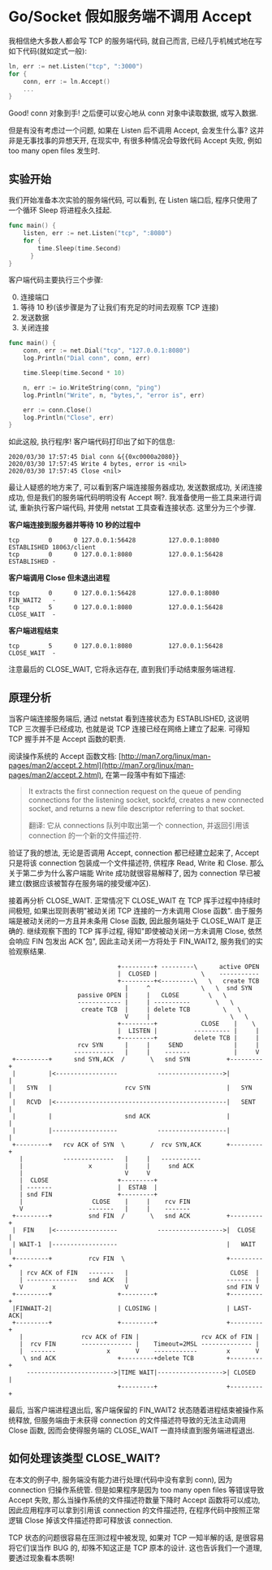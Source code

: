 # Go/Socket 假如服务端不调用 Accept

我相信绝大多数人都会写 TCP 的服务端代码, 就自己而言, 已经几乎机械式地在写如下代码(就如定式一般):

```go
ln, err := net.Listen("tcp", ":3000")
for {
    conn, err := ln.Accept()
    ...
}
```

Good! conn 对象到手! 之后便可以安心地从 conn 对象中读取数据, 或写入数据.

但是有没有考虑过一个问题, 如果在 Listen 后不调用 Accept, 会发生什么事? 这并非是无事找事的异想天开, 在现实中, 有很多种情况会导致代码 Accept 失败, 例如 too many open files 发生时.

## 实验开始

我们开始准备本次实验的服务端代码, 可以看到, 在 Listen 端口后, 程序只使用了一个循环 Sleep 将进程永久挂起.

```go
func main() {
    listen, err := net.Listen("tcp", ":8080")
    for {
        time.Sleep(time.Second)
 	  }
}
```

客户端代码主要执行三个步骤:

0. 连接端口
0. 等待 10 秒(该步骤是为了让我们有充足的时间去观察 TCP 连接)
0. 发送数据
0. 关闭连接

```go
func main() {
    conn, err := net.Dial("tcp", "127.0.0.1:8080")
    log.Println("Dial conn", conn, err)

    time.Sleep(time.Second * 10)

    n, err := io.WriteString(conn, "ping")
    log.Println("Write", n, "bytes,", "error is", err)

    err := conn.Close()
    log.Println("Close", err)
}
```

如此这般, 执行程序! 客户端代码打印出了如下的信息:

```text
2020/03/30 17:57:45 Dial conn &{{0xc0000a2080}}
2020/03/30 17:57:45 Write 4 bytes, error is <nil>
2020/03/30 17:57:45 Close <nil>
```

最让人疑惑的地方来了, 可以看到客户端连接服务器成功, 发送数据成功, 关闭连接成功, 但是我们的服务端代码明明没有 Accept 啊?. 我准备使用一些工具来进行调试, 重新执行客户端代码, 并使用 netstat 工具查看连接状态. 这里分为三个步骤.

**客户端连接到服务器并等待 10 秒的过程中**

```text
tcp        0      0 127.0.0.1:56428         127.0.0.1:8080          ESTABLISHED 18063/client
tcp        0      0 127.0.0.1:8080          127.0.0.1:56428         ESTABLISHED -
```

**客户端调用 Close 但未退出进程**

```text
tcp        0      0 127.0.0.1:56428         127.0.0.1:8080          FIN_WAIT2   -
tcp        5      0 127.0.0.1:8080          127.0.0.1:56428         CLOSE_WAIT  -
```

**客户端进程结束**

```text
tcp        5      0 127.0.0.1:8080          127.0.0.1:56428         CLOSE_WAIT  -
```

注意最后的 CLOSE_WAIT, 它将永远存在, 直到我们手动结束服务端进程.

## 原理分析

当客户端连接服务端后, 通过 netstat 看到连接状态为 ESTABLISHED, 这说明 TCP 三次握手已经成功, 也就是说 TCP 连接已经在网络上建立了起来. 可得知 TCP 握手并不是 Accept 函数的职责.

阅读操作系统的 Accept 函数文档: [http://man7.org/linux/man-pages/man2/accept.2.html](http://man7.org/linux/man-pages/man2/accept.2.html), 在第一段落中有如下描述:

> It extracts the first connection request on the queue of pending connections for the listening socket, sockfd, creates a new connected socket, and returns a new file descriptor referring to that socket.
>
> 翻译: 它从 connections 队列中取出第一个 connection, 并返回引用该 connection 的一个新的文件描述符.

验证了我的想法, 无论是否调用 Accept, connection 都已经建立起来了, Accept 只是将该 connection 包装成一个文件描述符, 供程序 Read, Write 和 Close. 那么关于第二步为什么客户端能 Write 成功就很容易解释了, 因为 connection 早已被建立(数据应该被暂存在服务端的接受缓冲区).

接着再分析 CLOSE_WAIT. 正常情况下 CLOSE_WAIT 在 TCP 挥手过程中持续时间极短, 如果出现则表明"被动关闭 TCP 连接的一方未调用 Close 函数". 由于服务端是被动关闭的一方且并未条用 Close 函数, 因此服务端处于 CLOSE_WAIT 是正确的. 继续观察下图的 TCP 挥手过程, 得知"即使被动关闭一方未调用 Close, 依然会响应 FIN 包发出 ACK 包", 因此主动关闭一方将处于 FIN_WAIT2, 服务我们的实验观察结果.

```text
                              +---------+ ---------\      active OPEN
                              |  CLOSED |            \    -----------
                              +---------+<---------\   \   create TCB
                                |     ^              \   \  snd SYN
                   passive OPEN |     |   CLOSE        \   \
                   ------------ |     | ----------       \   \
                    create TCB  |     | delete TCB         \   \
                                V     |                      \   \
                              +---------+            CLOSE    |    \
                              |  LISTEN |          ---------- |     |
                              +---------+          delete TCB |     |
                   rcv SYN      |     |     SEND              |     |
                  -----------   |     |    -------            |     V
 +---------+      snd SYN,ACK  /       \   snd SYN          +---------+
 |         |<-----------------           ------------------>|         |
 |   SYN   |                    rcv SYN                     |   SYN   |
 |   RCVD  |<-----------------------------------------------|   SENT  |
 |         |                    snd ACK                     |         |
 |         |------------------           -------------------|         |
 +---------+   rcv ACK of SYN  \       /  rcv SYN,ACK       +---------+
   |           --------------   |     |   -----------
   |                  x         |     |     snd ACK
   |                            V     V
   |  CLOSE                   +---------+
   | -------                  |  ESTAB  |
   | snd FIN                  +---------+
   |                   CLOSE    |     |    rcv FIN
   V                  -------   |     |    -------
 +---------+          snd FIN  /       \   snd ACK          +---------+
 |  FIN    |<-----------------           ------------------>|  CLOSE  |
 | WAIT-1  |------------------                              |   WAIT  |
 +---------+          rcv FIN  \                            +---------+
   | rcv ACK of FIN   -------   |                            CLOSE  |
   | --------------   snd ACK   |                           ------- |
   V        x                   V                           snd FIN V
 +---------+                  +---------+                   +---------+
 |FINWAIT-2|                  | CLOSING |                   | LAST-ACK|
 +---------+                  +---------+                   +---------+
   |                rcv ACK of FIN |                 rcv ACK of FIN |
   |  rcv FIN       -------------- |    Timeout=2MSL -------------- |
   |  -------              x       V    ------------        x       V
    \ snd ACK                 +---------+delete TCB         +---------+
     ------------------------>|TIME WAIT|------------------>| CLOSED  |
                              +---------+                   +---------+
```

最后, 当客户端进程退出后, 客户端保留的 FIN_WAIT2 状态随着进程结束被操作系统释放, 但服务端由于未获得 connection 的文件描述符导致的无法主动调用 Close 函数, 因而会使得服务端的 CLOSE_WAIT 一直持续直到服务端进程退出.

## 如何处理该类型 CLOSE_WAIT?

在本文的例子中, 服务端没有能力进行处理(代码中没有拿到 conn), 因为 connection 归操作系统管. 但是如果程序是因为 too many open files 等错误导致 Accept 失败, 那么当操作系统的文件描述符数量下降时 Accept 函数将可以成功, 因此应用程序可以拿到引用该 connection 的文件描述符, 在程序代码中按照正常逻辑 Close 掉该文件描述符即可释放该 connection.

TCP 状态的问题很容易在压测过程中被发现, 如果对 TCP 一知半解的话, 是很容易将它们误当作 BUG 的, 却殊不知这正是 TCP 原本的设计. 这也告诉我们一个道理, 要透过现象看本质啊!
